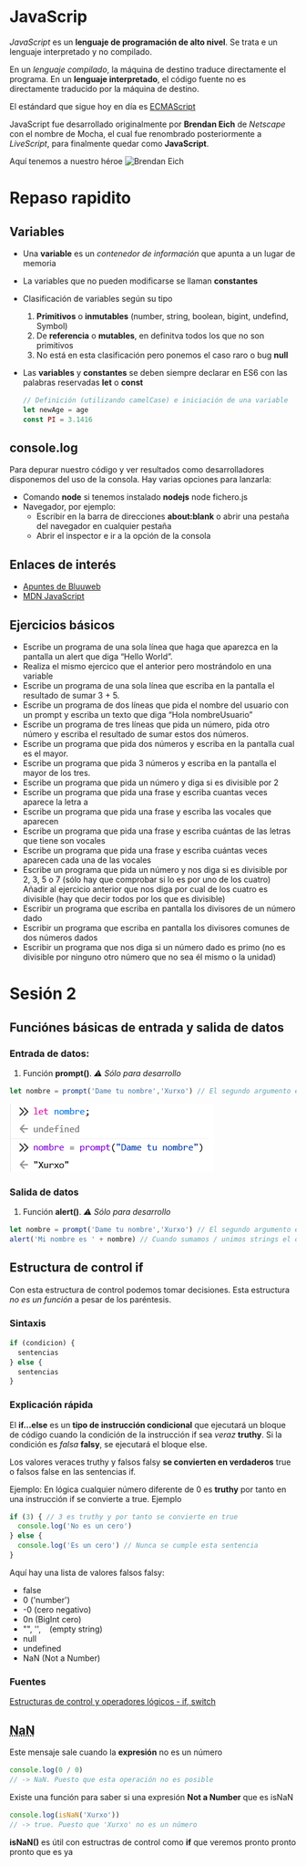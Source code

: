# JavaScrip

_JavaScript_ es un __lenguaje de programación de alto nivel__. Se trata e un lenguaje interpretado y no compilado.

  En un _lenguaje compilado_, la máquina de destino traduce directamente el programa. En un __lenguaje interpretado__, el código fuente no es directamente traducido por la máquina de destino.

El estándard que sigue hoy en día es [ECMAScript](https://es.wikipedia.org/wiki/ECMAScript)

  JavaScript fue desarrollado originalmente por __Brendan Eich__ de _Netscape_ con el nombre de Mocha, el cual fue renombrado posteriormente a _LiveScript_, para finalmente quedar como __JavaScript__.

Aquí tenemos a nuestro héroe
![Brendan Eich](https://upload.wikimedia.org/wikipedia/commons/thumb/d/d1/Brendan_Eich_Mozilla_Foundation_official_photo.jpg/900px-Brendan_Eich_Mozilla_Foundation_official_photo.jpg)

# Repaso rapidito

## Variables

- Una __variable__ es un _contenedor de información_  que apunta a un lugar de memoria
- La variables que no pueden modificarse se llaman __constantes__
- Clasificación de variables según su tipo
  1. __Primitivos__ o __inmutables__ (number, string, boolean, bigint, undefind, Symbol)
  2. De __referencia__ o __mutables__, en definitva todos los que no son primitivos
  3. No está en esta clasificación pero ponemos el caso raro o bug __null__
- Las __variables__ y __constantes__ se deben siempre declarar en ES6 con las palabras reservadas __let__ o __const__

  ```js
  // Definición (utilizando camelCase) e iniciación de una variable
  let newAge = age
  const PI = 3.1416
  ```

## console.log

Para depurar nuestro código y ver resultados como desarrolladores disponemos del uso de la consola. Hay varias opciones para lanzarla: 
- Comando __node__ si tenemos instalado __nodejs__
    node fichero.js
- Navegador, por ejemplo:
    - Escribir en la barra de direcciones __about:blank__ o abrir una pestaña del navegador en cualquier pestaña
    - Abrir el inspector e ir a la opción de la consola

## Enlaces de interés

- [Apuntes de Bluuweb](https://bluuweb.dev/04-javascript/javascript.html)
- [MDN JavaScript](https://developer.mozilla.org/es/docs/Web/JavaScript/Guide)
  
## Ejercicios básicos

- Escribe un programa de una sola línea que haga que aparezca en la pantalla un alert que diga “Hello World”.
- Realiza el mismo ejercico que el anterior pero mostrándolo en una variable
- Escribe un programa de una sola línea que escriba en la pantalla el resultado de sumar 3 + 5.
- Escribe un programa de dos líneas que pida el nombre del usuario con un prompt y escriba un texto que diga “Hola nombreUsuario”
- Escribe un programa de tres líneas que pida un número, pida otro número y escriba el resultado de sumar estos dos números.
- Escribe un programa que pida dos números y escriba en la pantalla cual es el mayor.
- Escribe un programa que pida 3 números y escriba en la pantalla el mayor de los tres.
- Escribe un programa que pida un número y diga si es divisible por 2
- Escribe un programa que pida una frase y escriba cuantas veces aparece la letra a
- Escribe un programa que pida una frase y escriba las vocales que aparecen
- Escribe un programa que pida una frase y escriba cuántas de las letras que tiene son vocales
- Escribe un programa que pida una frase y escriba cuántas veces aparecen cada una de las vocales
- Escribe un programa que pida un número y nos diga si es divisible por 2, 3, 5 o 7 (sólo hay que comprobar si lo es por uno de los cuatro)
Añadir al ejercicio anterior que nos diga por cual de los cuatro es divisible (hay que decir todos por los que es divisible)
- Escribir un programa que escriba en pantalla los divisores de un número dado
- Escribir un programa que escriba en pantalla los divisores comunes de dos números dados
- Escribir un programa que nos diga si un número dado es primo (no es divisible por ninguno otro número que no sea él mismo o la unidad)


# Sesión 2

## Funciónes básicas de entrada y salida de datos

### Entrada de datos:
  1. Función __prompt()__. _⚠️ Sólo para desarrollo_

```js
let nombre = prompt('Dame tu nombre','Xurxo') // El segundo argumento es opcional
```

![prompt()](/assets/prompt.gif)

### Salida de datos
  1. Función __alert()__. _⚠️ Sólo para desarrollo_

```js
let nombre = prompt('Dame tu nombre','Xurxo') // El segundo argumento es opcional
alert('Mi nombre es ' + nombre) // Cuando sumamos / unimos strings el operador + es de concatenación
```

## Estructura de control if

Con esta estructura de control podemos tomar decisiones. Esta estructura _no es un función_ a pesar de los paréntesis.

### Sintaxis
    
```js
if (condicion) {
  sentencias
} else {
  sentencias
}
```

### Explicación rápida


El __if...else__ es un __tipo de instrucción condicional__ que ejecutará un bloque de código cuando la condición de la instrucción if sea _veraz_ __truthy__. Si la condición es _falsa_ __falsy__, se ejecutará el bloque else.

Los valores veraces truthy y falsos falsy __se convierten en verdaderos__ true o falsos false en las sentencias if.

Ejemplo: En lógica cualquier número diferente de 0 es __truthy__ por tanto en una instrucción if se convierte a true. Ejemplo

```js
if (3) { // 3 es truthy y por tanto se convierte en true
  console.log('No es un cero')
} else {
  console.log('Es un cero') // Nunca se cumple esta sentencia
}
```
Aquí hay una lista de valores falsos falsy:

- false
- 0 ('number')
- -0 (cero negativo)
- 0n (BigInt cero)
- "", '', ` `  (empty string)
- null
- undefined
- NaN (Not a Number)

### Fuentes

[Estructuras de control y operadores lógicos - if, switch](https://www.freecodecamp.org/espanol/news/javascript-if-else-y-if-then-sentencias-condicionales-en-js/)

## <abbr title="Not a Number">NaN</abbr>

Este mensaje sale cuando la __expresión__ no es un número

```js
console.log(0 / 0) 
// -> NaN. Puesto que esta operación no es posible
```
Existe una función para saber si una expresión __Not a Number__ que es isNaN

```js
console.log(isNaN('Xurxo')) 
// -> true. Puesto que 'Xurxo' no es un número
```
__isNaN()__ es útil con estructras de control como __if__ que veremos pronto pronto pronto que es ya
